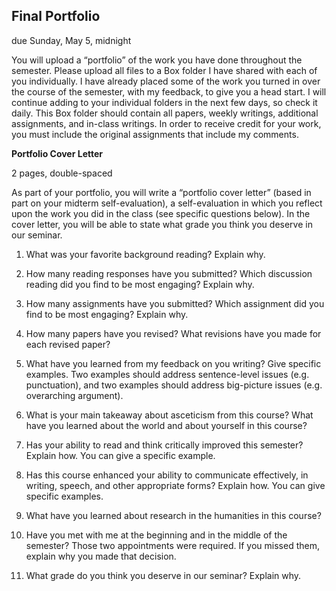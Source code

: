 ## Final Portfolio

due Sunday, May 5, midnight

You will upload a “portfolio” of the work you have done throughout the semester. Please upload all files to a Box folder I have shared with each of you individually. I have already placed some of the work you turned in over the course of the semester, with my feedback, to give you a head start. I will continue adding to your individual folders in the next few days, so check it daily. This Box folder should contain all papers, weekly writings, additional assignments, and in-class writings. In order to receive credit for your work, you must include the original assignments that include my comments.

**Portfolio Cover Letter**

2 pages, double-spaced

As part of your portfolio, you will write a “portfolio cover letter” (based in part on your midterm self-evaluation), a self-evaluation in which you reflect upon the work you did in the class (see specific questions below). In the cover letter, you will be able to state what grade you think you deserve in our seminar.

1. What was your favorite background reading? Explain why.

2. How many reading responses have you submitted? Which discussion reading did you find to be most engaging? Explain why.

3. How many assignments have you submitted? Which assignment did you find to be most engaging? Explain why.

4. How many papers have you revised? What revisions have you made for each revised paper?

5. What have you learned from my feedback on you writing? Give specific examples. Two examples should address sentence-level issues (e.g. punctuation), and two examples should address big-picture issues (e.g. overarching argument).

6. What is your main takeaway about asceticism from this course? What have you learned about the world and about yourself in this course?

7. Has your ability to read and think critically improved this semester? Explain how. You can give a specific example.

8. Has this course enhanced your ability to communicate effectively, in writing, speech, and other appropriate forms? Explain how. You can give specific examples.

9. What have you learned about research in the humanities in this course?

10. Have you met with me at the beginning and in the middle of the semester? Those two appointments were required. If you missed them, explain why you made that decision.

11. What grade do you think you deserve in our seminar? Explain why.
